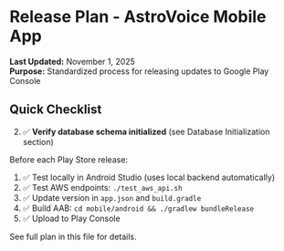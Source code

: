 # Release Plan - AstroVoice Mobile App

**Last Updated:** November 1, 2025  
**Purpose:** Standardized process for releasing updates to Google Play Console

## Quick Checklist
2. ✅ **Verify database schema initialized** (see Database Initialization section)

Before each Play Store release:
1. ✅ Test locally in Android Studio (uses local backend automatically)
2. ✅ Test AWS endpoints: `./test_aws_api.sh`
3. ✅ Update version in `app.json` and `build.gradle`
4. ✅ Build AAB: `cd mobile/android && ./gradlew bundleRelease`
5. ✅ Upload to Play Console

See full plan in this file for details.
